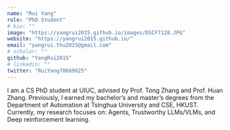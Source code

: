 ```yaml
---
name: "Rui Yang"
role: "PhD Student"
# bio: ""
image: "https://yangrui2015.github.io/images/DSCF7128.JPG"
website: "https://yangrui2015.github.io/"
email: "yangrui.thu2015@gmail.com"
# scholar: ""
github: "YangRui2015"
# linkedin: ""
twitter: "RuiYang70669025"
---
```


I am a CS PhD student at UIUC, advised by Prof. Tong Zhang and Prof. Huan Zhang. Previously, I earned my bachelor’s and master’s degrees from the Department of Automation at Tsinghua University and CSE, HKUST. Currently, my research focuses on: Agents, Trustworthy LLMs/VLMs, and Deep reinforcement learning.